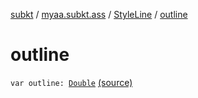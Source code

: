 [subkt](../../index.md) / [myaa.subkt.ass](../index.md) / [StyleLine](index.md) / [outline](./outline.md)

# outline

`var outline: `[`Double`](https://kotlinlang.org/api/latest/jvm/stdlib/kotlin/-double/index.html) [(source)](https://github.com/Myaamori/SubKt/blob/0.1.7/src/main/kotlin/myaa/subkt/ass/parser.kt#L562)